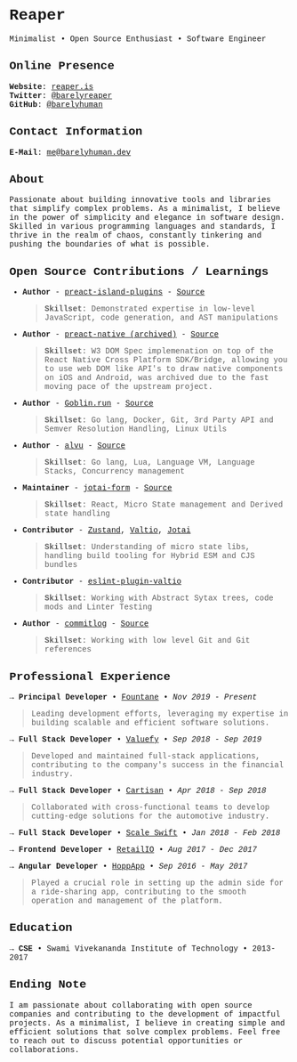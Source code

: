 <script src="https://unpkg.com/alpinejs" defer></script>
<template x-data="{}" x-if="true">
    <div class="flex justify-end">
        <a href="#" class="noprint" @click="window.print()">Print</a>
    </div>
</template>
<style>
  body{
    font-family: Menlo, Consolas, Monaco, Liberation Mono, Lucida Console, monospace;
  }
</style>

# Reaper

Minimalist • Open Source Enthusiast • Software Engineer

## Online Presence

**Website**: [reaper.is](https://reaper.is)\
**Twitter**: [@barelyreaper](https://twitter.com/barelyreaper)\
**GitHub**: [@barelyhuman](https://github.com/barelyhuman)

## Contact Information

**E-Mail**: <me@barelyhuman.dev>

## About

Passionate about building innovative tools and libraries that simplify complex
problems. As a minimalist, I believe in the power of simplicity and elegance in
software design. Skilled in various programming languages and standards, I
thrive in the realm of chaos, constantly tinkering and pushing the boundaries of
what is possible.

## Open Source Contributions / Learnings

- **Author** -
  [preact-island-plugins](https://github.com/barelyhuman/preact-island-plugins) -
  [Source](https://github.com/barelyhuman/preact-island-plugins)
  > **Skillset**: Demonstrated expertise in low-level JavaScript, code
  > generation, and AST manipulations
- **Author** -
  [preact-native (archived)](https://github.com/barelyhuman/preact-native) -
  [Source](https://github.com/barelyhuman/preact-native)
  > **Skillset**: W3 DOM Spec implemenation on top of the React Native Cross
  > Platform SDK/Bridge, allowing you to use web DOM like API's to draw native
  > components on iOS and Android, was archived due to the fast moving pace of
  > the upstream project.
- **Author** - [Goblin.run](https://goblin.run) -
  [Source](https://github.com/barelyhuman/goblin)
  > **Skillset**: Go lang, Docker, Git, 3rd Party API and Semver Resolution
  > Handling, Linux Utils
- **Author** - [alvu](https://github.com/barelyhuman/alvu) -
  [Source](https://github.com/barelyhuman/alvu)
  > **Skillset**: Go lang, Lua, Language VM, Language Stacks, Concurrency
  > management
- **Maintainer** - [jotai-form](https://github.com/jotaijs/jotai-form) -
  [Source](https://github.com/jotaijs/jotai-form)
  > **Skillset**: React, Micro State management and Derived state handling
- **Contributor** - [Zustand](https://github.com/pmndrs/zustand),
  [Valtio](https://github.com/pmndrs/valtio),
  [Jotai](https://github.com/pmndrs/jotai)
  > **Skillset**: Understanding of micro state libs, handling build tooling for
  > Hybrid ESM and CJS bundles
- **Contributor** -
  [eslint-plugin-valtio](https://github.com/pmndrs/eslint-plugin-valtio)
  > **Skillset**: Working with Abstract Sytax trees, code mods and Linter
  > Testing
- **Author** - [commitlog](https://github.com/barelyhuman/commitlog) -
  [Source](https://github.com/barelyhuman/commitlog)
  > **Skillset**: Working with low level Git and Git references


## Professional Experience

&rarr; **Principal Developer** &bull; [Fountane](https://fountane.com/) &bull;
_Nov 2019 - Present_

> Leading development efforts, leveraging my expertise in building scalable and
> efficient software solutions.

&rarr; **Full Stack Developer** &bull; [Valuefy](https://valuefy.com/) &bull;
_Sep 2018 - Sep 2019_

> Developed and maintained full-stack applications, contributing to the
> company's success in the financial industry.

&rarr; **Full Stack Developer** &bull; [Cartisan](https://wearexenon.com/)
&bull; _Apr 2018 - Sep 2018_

> Collaborated with cross-functional teams to develop cutting-edge solutions for
> the automotive industry.

&rarr; **Full Stack Developer** &bull;
[Scale Swift](https://www.scaleswift.com/) &bull; _Jan 2018 - Feb 2018_

&rarr; **Frontend Developer** &bull; [RetailIO](https://retailio.in/) &bull;
_Aug 2017 - Dec 2017_

&rarr; **Angular Developer** &bull; [HoppApp](https://www.hoppapp.com/) &bull;
_Sep 2016 - May 2017_

> Played a crucial role in setting up the admin side for a ride-sharing app,
> contributing to the smooth operation and management of the platform.

## Education

&rarr; **CSE** &bull; Swami Vivekananda Institute of Technology &bull; 2013-2017


## Ending Note

I am passionate about collaborating with open source companies and contributing
to the development of impactful projects. As a minimalist, I believe in creating
simple and efficient solutions that solve complex problems. Feel free to reach
out to discuss potential opportunities or collaborations.
